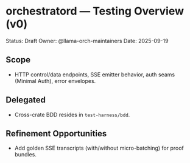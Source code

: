 # orchestratord — Testing Overview (v0)

Status: Draft
Owner: @llama-orch-maintainers
Date: 2025-09-19

## Scope

- HTTP control/data endpoints, SSE emitter behavior, auth seams (Minimal Auth), error envelopes.

## Delegated

- Cross-crate BDD resides in `test-harness/bdd`.

## Refinement Opportunities

- Add golden SSE transcripts (with/without micro-batching) for proof bundles.
